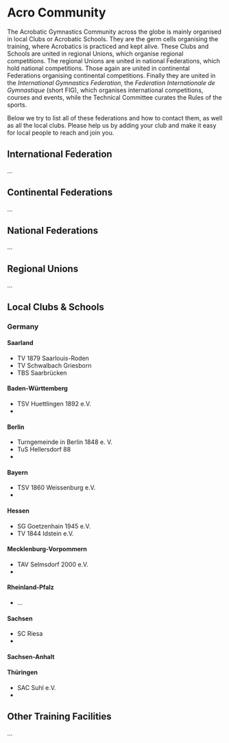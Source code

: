# Acro Community

The Acrobatic Gymnastics Community across the globe is mainly organised in local Clubs or Acrobatic Schools. They are the germ cells organising the training, where Acrobatics is practiced and kept alive. These Clubs and Schools are united in regional Unions, which organise regional competitions. The regional Unions are united in national Federations, which hold national competitions. Those again are united in continental Federations organising continental competitions. Finally they are united in the *International Gymnastics Federation*, the *Federation Internationale de Gymnastique* (short FIG), which organises international competitions, courses and events, while the Technical Committee curates the Rules of the sports. 

Below we try to list all of these federations and how to contact them, as well as all the local clubs. Please help us by adding your club and make it easy for local people to reach and join you.


## International Federation

...


## Continental Federations

...


## National Federations

...


## Regional Unions

...


## Local Clubs & Schools

### Germany

#### Saarland

* TV 1879 Saarlouis-Roden
* TV Schwalbach Griesborn
* TBS Saarbrücken

#### Baden-Württemberg

* TSV Huettlingen 1892 e.V.
* 


#### Berlin

* Turngemeinde in Berlin 1848 e. V.
* TuS Hellersdorf 88
* 



#### Bayern

* TSV 1860 Weissenburg e.V.
* 


#### Hessen

* SG Goetzenhain 1945 e.V.
* TV 1844 Idstein e.V.


#### Mecklenburg-Vorpommern

* TAV Selmsdorf 2000 e.V.
* 



#### Rheinland-Pfalz

* ...


#### Sachsen

* SC Riesa
* 


#### Sachsen-Anhalt


#### Thüringen

* SAC Suhl e.V.
* 






## Other Training Facilities

...
